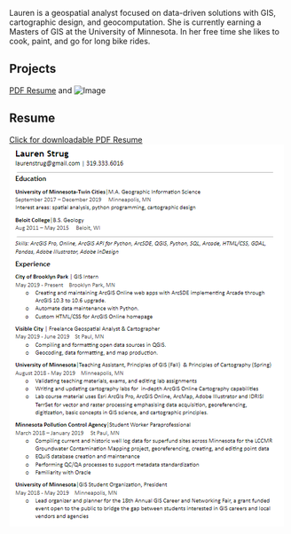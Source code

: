 Lauren is a geospatial analyst focused on data-driven solutions with GIS, cartographic design, and geocomputation. She is currently earning a Masters of GIS at the University of Minnesota.  In her free time she likes to cook, paint, and go for long bike rides.

## Projects

[PDF Resume](Resume_Strug2019.pdf) and ![Image](src)


## Resume

[Click for downloadable PDF Resume](Resume_Strug2019.pdf)
![Resume](resume.png)

